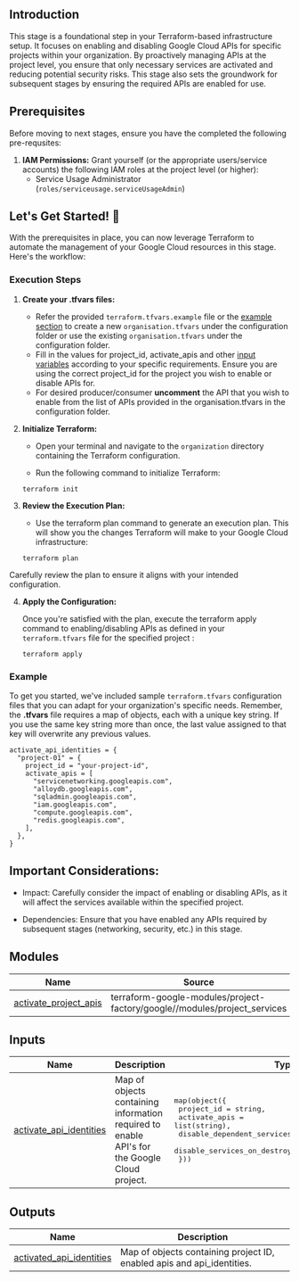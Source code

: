 ## Introduction

This stage is a foundational step in your Terraform-based infrastructure setup. It focuses on enabling and disabling Google Cloud APIs for specific projects within your organization. By proactively managing APIs at the project level, you ensure that only necessary services are activated and reducing potential security risks. This stage also sets the groundwork for subsequent stages by ensuring the required APIs are enabled for use.

## Prerequisites

Before moving to next stages, ensure you have the completed the following pre-requsites:

1. **IAM Permissions:** Grant yourself (or the appropriate users/service accounts) the following IAM roles at the project level (or higher):
    * Service Usage Administrator (`roles/serviceusage.serviceUsageAdmin`)

## Let's Get Started! 🚀
With the prerequisites in place, you can now leverage Terraform to automate the management of your Google Cloud resources in this stage. Here's the workflow:

### Execution Steps

1. **Create your .tfvars files:**
    * Refer the provided `terraform.tfvars.example` file or the [example section](#example) to create a new `organisation.tfvars` under the configuration folder or use the existing `organisation.tfvars` under the configuration folder.
    * Fill in the values for project_id, activate_apis and other [input variables](#inputs)  according to your specific requirements. Ensure you are using the correct project_id for the project you wish to enable or disable APIs for.
    * For desired producer/consumer **uncomment** the API that you wish to enable from the list of APIs provided in the organisation.tfvars in the configuration folder.

2. **Initialize Terraform:**

    * Open your terminal and navigate to the `organization` directory containing the Terraform configuration.

    * Run the following command to initialize Terraform:

    ```
    terraform init
    ```
3. **Review the Execution Plan:**

    * Use the terraform plan command to generate an execution plan. This will show you the changes Terraform will make to your Google Cloud infrastructure:

    ```
    terraform plan
    ```

Carefully review the plan to ensure it aligns with your intended configuration.

4. **Apply the Configuration:**

    Once you're satisfied with the plan, execute the terraform apply command to enabling/disabling APIs as defined in your `terraform.tfvars` file for the specified project :

    ```
    terraform apply
    ```


### Example

To get you started, we've included sample `terraform.tfvars` configuration files that you can adapt for your organization's specific needs. Remember, the **.tfvars** file requires a map of objects, each with a unique key string. If you use the same key string more than once, the last value assigned to that key will overwrite any previous values.

  ```
  activate_api_identities = {
    "project-01" = {
      project_id = "your-project-id",
      activate_apis = [
        "servicenetworking.googleapis.com",
        "alloydb.googleapis.com",
        "sqladmin.googleapis.com",
        "iam.googleapis.com",
        "compute.googleapis.com",
        "redis.googleapis.com",
      ],
    },
  }
  ```

## Important Considerations:

* Impact: Carefully consider the impact of enabling or disabling APIs, as it will affect the services available within the specified project.

* Dependencies: Ensure that you have enabled any APIs required by subsequent stages (networking, security, etc.) in this stage.

<!-- BEGIN_TF_DOCS -->

## Modules

| Name | Source | Version |
|------|--------|---------|
| <a name="module_activate_project_apis"></a> [activate\_project\_apis](#module\_activate\_project\_apis) | terraform-google-modules/project-factory/google//modules/project_services | 15.0.1 |

## Inputs

| Name | Description | Type | Default | Required |
|------|-------------|------|---------|:--------:|
| <a name="input_activate_api_identities"></a> [activate\_api\_identities](#input\_activate\_api\_identities) | Map of objects containing information required to enable API's for the Google Cloud project. | <pre>map(object({<br>    project_id                  = string,<br>    activate_apis               = list(string),<br>    disable_dependent_services  = optional(bool, false)<br>    disable_services_on_destroy = optional(bool, false)<br>  }))</pre> | n/a | yes |

## Outputs

| Name | Description |
|------|-------------|
| <a name="output_activated_api_identities"></a> [activated\_api\_identities](#output\_activated\_api\_identities) | Map of objects containing project ID, enabled apis and api\_identities. |
<!-- END_TF_DOCS -->
